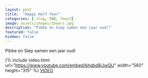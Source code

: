```yaml
---
layout: post
title:  "Happy Half Year"
categories: [ vlog, P&S, feest]
image: assets/images/2bears.jpg
description: "Pibbe en Siep samen een jaar oud!"
featured: false
hidden: false
---
```


Pibbe en Siep samen een jaar oud!  


{% include video.html url="https://www.youtube.com/embed/khgbd8jJwQU" width="560" height="315" %}
[VIDEO](https://www.youtube.com/watch?v=khgbd8jJwQU)
